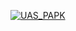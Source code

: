 [![UAS_PAPK](https://res.cloudinary.com/marcomontalbano/image/upload/v1642432702/video_to_markdown/images/youtube--GUTGbA-WrQI-c05b58ac6eb4c4700831b2b3070cd403.jpg)](https://youtu.be/GUTGbA-WrQI "UAS_PAPK")